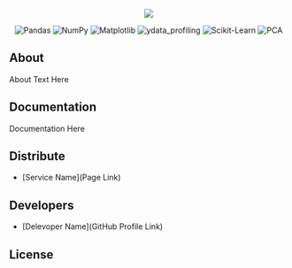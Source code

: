<p align="center">
      <img src="https://i.ibb.co/0tnp8Wy/uber-eats-logo-CA3-BA2098-B-seeklogo-com.png">
</p>

<p align="center">
   <img src="https://img.shields.io/badge/Pandas-lavender" alt="Pandas">
   <img src="https://img.shields.io/badge/NumPy-thistle" alt="NumPy">
   <img src="https://img.shields.io/badge/Matplotlib-lightcyan" alt="Matplotlib">
   <img src="https://img.shields.io/badge/ydata_profiling-lavender" alt="ydata_profiling">
   <img src="https://img.shields.io/badge/Scikit_Learn-thistle" alt="Scikit-Learn">
   <img src="https://img.shields.io/badge/PCA-lightcyan" alt="PCA">
</p>



## About

About Text Here

## Documentation

Documentation Here

## Distribute

- [Service Name](Page Link)


## Developers

- [Delevoper Name](GitHub Profile Link)

## License
